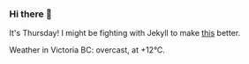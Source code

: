 ### Hi there :wave:

It's Thursday! I might be fighting with Jekyll to make [this](https://swissclubtoronto.ca) better.

Weather in Victoria BC: overcast, at +12°C.

